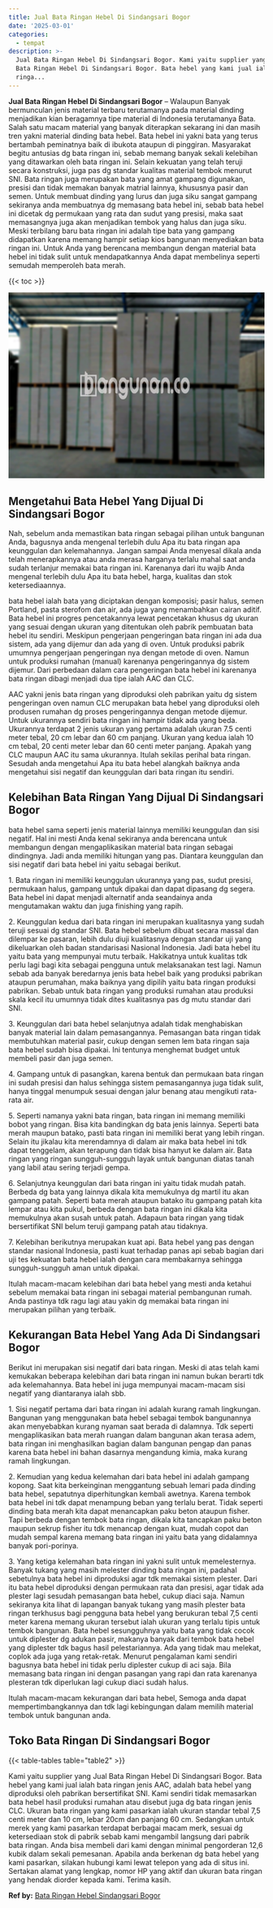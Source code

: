 ```yaml
---
title: Jual Bata Ringan Hebel Di Sindangsari Bogor
date: '2025-03-01'
categories:
  - tempat
description: >-
  Jual Bata Ringan Hebel Di Sindangsari Bogor. Kami yaitu supplier yang Jual
  Bata Ringan Hebel Di Sindangsari Bogor. Bata hebel yang kami jual ialah bata
  ringa...
---
```


**Jual Bata Ringan Hebel Di Sindangsari Bogor** – Walaupun Banyak bermunculan jenis material terbaru terutamanya pada material dinding menjadikan kian beragamnya tipe material di Indonesia terutamanya Bata. Salah satu macam material yang banyak diterapkan sekarang ini dan masih tren yakni material dinding bata hebel. Bata hebel ini yakni bata yang terus bertambah peminatnya baik di ibukota ataupun di pinggiran. Masyarakat begitu antusias dg bata ringan ini, sebab memang banyak sekali kelebihan yang ditawarkan oleh bata ringan ini. Selain kekuatan yang telah teruji secara konstruksi, juga pas dg standar kualitas material tembok menurut SNI. Bata ringan juga merupakan bata yang amat gampang digunakan, presisi dan tidak memakan banyak matrial lainnya, khususnya pasir dan semen. Untuk membuat dinding yang lurus dan juga siku sangat gampang sekiranya anda membuatnya dg memasang bata hebel ini, sebab bata hebel ini dicetak dg permukaan yang rata dan sudut yang presisi, maka saat memasangnya juga akan menjadikan tembok yang halus dan juga siku. Meski terbilang baru bata ringan ini adalah tipe bata yang gampang didapatkan karena memang hampir setiap kios bangunan menyediakan bata ringan ini. Untuk Anda yang berencana membangun dengan material bata hebel ini tidak sulit untuk mendapatkannya Anda dapat membelinya seperti semudah memperoleh bata merah.

{{< toc >}}

![Jual Bata Ringan Hebel Di Sindangsari Bogor](/images/jual-hebel-murah-18.png)

## Mengetahui Bata Hebel Yang Dijual Di Sindangsari Bogor

Nah, sebelum anda memastikan bata ringan sebagai pilihan untuk bangunan Anda, bagusnya anda mengenal terlebih dulu Apa itu bata ringan apa keunggulan dan kelemahannya. Jangan sampai Anda menyesal dikala anda telah menerapkannya atau anda merasa harganya terlalu mahal saat anda sudah terlanjur memakai bata ringan ini. Karenanya dari itu wajib Anda mengenal terlebih dulu Apa itu bata hebel, harga, kualitas dan stok ketersediaannya.

bata hebel ialah bata yang diciptakan dengan komposisi; pasir halus, semen Portland, pasta sterofom dan air, ada juga yang menambahkan cairan aditif. Bata hebel ini progres pencetakannya lewat pencetakan khusus dg ukuran yang sesuai dengan ukuran yang ditentukan oleh pabrik pembuatan bata hebel itu sendiri. Meskipun pengerjaan pengeringan bata ringan ini ada dua sistem, ada yang dijemur dan ada yang di oven. Untuk produksi pabrik umumnya pengerjaan pengeringan nya dengan metode di oven. Namun untuk produksi rumahan (manual) karenanya pengeringannya dg sistem dijemur. Dari perbedaan dalam cara pengeringan bata hebel ini karenanya bata ringan dibagi menjadi dua tipe ialah AAC dan CLC.

AAC yakni jenis bata ringan yang diproduksi oleh pabrikan yaitu dg sistem pengeringan oven namun CLC merupakan bata hebel yang diproduksi oleh produsen rumahan dg proses pengeringannya dengan metode dijemur. Untuk ukurannya sendiri bata ringan ini hampir tidak ada yang beda. Ukurannya terdapat 2 jenis ukuran yang pertama adalah ukuran 7.5 centi meter tebal, 20 cm lebar dan 60 cm panjang. Ukuran yang kedua ialah 10 cm tebal, 20 centi meter lebar dan 60 centi meter panjang. Apakah yang CLC maupun AAC itu sama ukurannya. Itulah sekilas perihal bata ringan. Sesudah anda mengetahui Apa itu bata hebel alangkah baiknya anda mengetahui sisi negatif dan keunggulan dari bata ringan itu sendiri.

## Kelebihan Bata Ringan Yang Dijual Di Sindangsari Bogor

bata hebel sama seperti jenis material lainnya memiliki keunggulan dan sisi negatif. Hal ini mesti Anda kenal sekiranya anda berencana untuk membangun dengan mengaplikasikan material bata ringan sebagai dindingnya. Jadi anda memiliki hitungan yang pas. Diantara keunggulan dan sisi negatif dari bata hebel ini yaitu sebagai berikut.

1\. Bata ringan ini memiliki keunggulan ukurannya yang pas, sudut presisi, permukaan halus, gampang untuk dipakai dan dapat dipasang dg segera. Bata hebel ini dapat menjadi alternatif anda seandainya anda mengutamakan waktu dan juga finishing yang rapih.

2\. Keunggulan kedua dari bata ringan ini merupakan kualitasnya yang sudah teruji sesuai dg standar SNI. Bata hebel sebelum dibuat secara massal dan dilempar ke pasaran, lebih dulu diuji kualitasnya dengan standar uji yang dikeluarkan oleh badan standarisasi Nasional Indonesia. Jadi bata hebel itu yaitu bata yang mempunyai mutu terbaik. Hakikatnya untuk kualitas tdk perlu lagi bagi kita sebagai pengguna untuk melaksanakan test lagi. Namun sebab ada banyak beredarnya jenis bata hebel baik yang produksi pabrikan ataupun perumahan, maka baiknya yang dipilih yaitu bata ringan produksi pabrikan. Sebab untuk bata ringan yang produksi rumahan atau produksi skala kecil itu umumnya tidak dites kualitasnya pas dg mutu standar dari SNI.

3\. Keunggulan dari bata hebel selanjutnya adalah tidak menghabiskan banyak material lain dalam pemasangannya. Pemasangan bata ringan tidak membutuhkan material pasir, cukup dengan semen lem bata ringan saja bata hebel sudah bisa dipakai. Ini tentunya menghemat budget untuk membeli pasir dan juga semen.

4\. Gampang untuk di pasangkan, karena bentuk dan permukaan bata ringan ini sudah presisi dan halus sehingga sistem pemasangannya juga tidak sulit, hanya tinggal menumpuk sesuai dengan jalur benang atau mengikuti rata-rata air.

5\. Seperti namanya yakni bata ringan, bata ringan ini memang memiliki bobot yang ringan. Bisa kita bandingkan dg bata jenis lainnya. Seperti bata merah maupun batako, pasti bata ringan ini memiliki berat yang lebih ringan. Selain itu jikalau kita merendamnya di dalam air maka bata hebel ini tdk dapat tenggelam, akan terapung dan tidak bisa hanyut ke dalam air. Bata ringan yang ringan sungguh-sungguh layak untuk bangunan diatas tanah yang labil atau sering terjadi gempa.

6\. Selanjutnya keunggulan dari bata ringan ini yaitu tidak mudah patah. Berbeda dg bata yang lainnya dikala kita memukulnya dg martil itu akan gampang patah. Seperti bata merah ataupun batako itu gampang patah kita lempar atau kita pukul, berbeda dengan bata ringan ini dikala kita memukulnya akan susah untuk patah. Adapaun bata ringan yang tidak bersertifikat SNI belum teruji gampang patah atau tidaknya.

7\. Kelebihan berikutnya merupakan kuat api. Bata hebel yang pas dengan standar nasional Indonesia, pasti kuat terhadap panas api sebab bagian dari uji tes kekuatan bata hebel ialah dengan cara membakarnya sehingga sungguh-sungguh aman untuk dipakai.

Itulah macam-macam kelebihan dari bata hebel yang mesti anda ketahui sebelum memakai bata ringan ini sebagai material pembangunan rumah. Anda pastinya tdk ragu lagi atau yakin dg memakai bata ringan ini merupakan pilihan yang terbaik.

## Kekurangan Bata Hebel Yang Ada Di Sindangsari Bogor

Berikut ini merupakan sisi negatif dari bata ringan. Meski di atas telah kami kemukakan beberapa kelebihan dari bata ringan ini namun bukan berarti tdk ada kelemahannya. Bata hebel ini juga mempunyai macam-macam sisi negatif yang diantaranya ialah sbb.

1\. Sisi negatif pertama dari bata ringan ini adalah kurang ramah lingkungan. Bangunan yang menggunakan bata hebel sebagai tembok bangunannya akan menyebabkan kurang nyaman saat berada di dalamnya. Tdk seperti mengaplikasikan bata merah ruangan dalam bangunan akan terasa adem, bata ringan ini menghasilkan bagian dalam bangunan pengap dan panas karena bata hebel ini bahan dasarnya mengandung kimia, maka kurang ramah lingkungan.

2\. Kemudian yang kedua kelemahan dari bata hebel ini adalah gampang kopong. Saat kita berkeinginan menggantung sebuah lemari pada dinding bata hebel, sepatutnya diperhitungkan kembali awetnya. Karena tembok bata hebel ini tdk dapat menampung beban yang terlalu berat. Tidak seperti dinding bata merah kita dapat menancapkan paku beton ataupun fisher. Tapi berbeda dengan tembok bata ringan, dikala kita tancapkan paku beton maupun sekrup fisher itu tdk menancap dengan kuat, mudah copot dan mudah sempal karena memang bata ringan ini yaitu bata yang didalamnya banyak pori-porinya.

3\. Yang ketiga kelemahan bata ringan ini yakni sulit untuk memelesternya. Banyak tukang yang masih melester dinding bata ringan ini, padahal sebetulnya bata hebel ini diproduksi agar tdk memakai sistem plester. Dari itu bata hebel diproduksi dengan permukaan rata dan presisi, agar tidak ada plester lagi sesudah pemasangan bata hebel, cukup diaci saja. Namun sekiranya kita lihat di lapangan banyak tukang yang masih plester bata ringan terkhusus bagi pengguna bata hebel yang berukuran tebal 7,5 centi meter karena memang ukuran tersebut ialah ukuran yang terlalu tipis untuk tembok bangunan. Bata hebel sesungguhnya yaitu bata yang tidak cocok untuk diplester dg adukan pasir, makanya banyak dari tembok bata hebel yang diplester tdk bagus hasil pelestariannya. Ada yang tidak mau melekat, coplok ada juga yang retak-retak. Menurut pengalaman kami sendiri bagusnya bata hebel ini tidak perlu diplester cukup di aci saja. Bila memasang bata ringan ini dengan pasangan yang rapi dan rata karenanya plesteran tdk diperlukan lagi cukup diaci sudah halus.

Itulah macam-macam kekurangan dari bata hebel, Semoga anda dapat mempertimbangkannya dan tdk lagi kebingungan dalam memilih material tembok untuk bangunan anda.

## Toko Bata Ringan Di Sindangsari Bogor

{{< table-tables table="table2" >}}

Kami yaitu supplier yang Jual Bata Ringan Hebel Di Sindangsari Bogor. Bata hebel yang kami jual ialah bata ringan jenis AAC, adalah bata hebel yang diproduksi oleh pabrikan bersertifikat SNI. Kami sendiri tidak memasarkan bata hebel hasil produksi rumahan atau disebut juga dg bata ringan jenis CLC. Ukuran bata ringan yang kami pasarkan ialah ukuran standar tebal 7,5 centi meter dan 10 cm, lebar 20cm dan panjang 60 cm. Sedangkan untuk merek yang kami pasarkan terdapat berbagai macam merk, sesuai dg ketersediaan stok di pabrik sebab kami mengambil langsung dari pabrik bata ringan. Anda bisa membeli dari kami dengan minimal pengorderan 12,6 kubik dalam sekali pemesanan. Apabila anda berkenan dg bata hebel yang kami pasarkan, silakan hubungi kami lewat telepon yang ada di situs ini. Sertakan alamat yang lengkap, nomor HP yang aktif dan ukuran bata ringan yang hendak diorder kepada kami. Terima kasih.

**Ref by:** [Bata Ringan Hebel Sindangsari Bogor](https://id.wikipedia.org/wiki/Bata)
